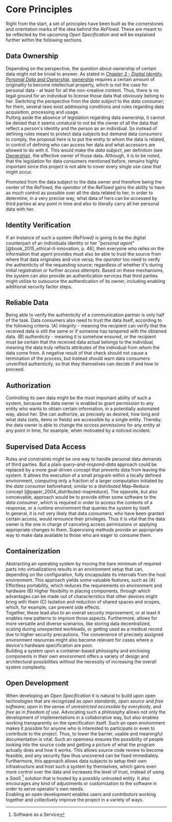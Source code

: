 Core Principles
==========================================



Right from the start, a set of principles have been built as the cornerstones and orientation marks
of the idea behind the *ReFlowd*. These are meant to be reflected by the upcoming
*Open Specification* and will be explained further within the following sections.



## Data Ownership

Depending on the perspective, the question about ownership of certain data might not be trivial to 
answer. As stated in 
*[Chapter 3 - Digital Identity, Personal Data and Ownership](#digital-identity-personal-data-and-ownership)*, 
[ownership](#def--ownership) requires a certain amount of originality to become intellectual 
property, which is not the case for personal data - at least for all the non-creative content. Thus, 
there is no legal ground for an individual to license those data that obviously belong to her. 
Switching the perspective from the *data subject* to the *data consumer*; for them, several laws 
exist addressing conditions and rules regarding data acquisition, processing and usage.    
Putting aside the absence of legislation regarding data ownership, it cannot be denied that it seems 
unnatural to not be the owner of all the data that reflect a person's identity and the person as an 
individual. So instead of defining rules meant to protect data subjects but demand data consumers to 
comply, the proposal here is to put the entity to whom the data is related, in control of defining 
who can access her data and what accessors are allowed to do with it. This would make the 
*data subject*, per definition (see [Ownership](#def-ownership)), the effective owner of those data. 
Although, it is to be noted, that the legislation for data consumers mentioned before, remains 
highly important since this project is not able to cover every single use case that might occur.

Promoted from the data subject to the data owner and therefore being the center of the *ReFlowd*,
the *operator* of the *ReFlowd* gains the ability to have as much control as possible over all the
data related to her, in order to determine, in a very precise way, what data of hers can be accessed
by third parties at any point in time and also to literally carry all her personal data with her. 



## Identity Verification

If an instance of such a system *(ReFlowd)* is going to be the digital counterpart of an individuals 
identity or her *"personal agent"* [@book_2015_ethical-it-innovation, p. 46], then everyone who 
relies on the information that agent provides must also be able to trust the source from where that 
data originates and vice versa; the *operator* too need to verify the authenticity of the requesting
source; regardless of whether it's during initial registration or further *access attempts*.
Based on these mechanisms, the system can also provide an authentication services that third parties 
might utilize to outsource the authentication of its owner, including enabling additional security 
factor steps.



## Reliable Data

Being able to verify the authenticity of a communication partner is only half of the task. Data 
consumers also need to trust the data itself, according to the following criteria. (A) *integrity* - 
meaning the recipient can verify that the received data is still the same or if someone has tampered 
with the obtained data. (B) *authenticity* - meaning it is somehow ensured, or the recipient must be 
certain that the received data actual belongs to the individual, meaning the data truly reflects 
attributes of the individual from whom the data come from. A negative result of that check should 
not cause a termination of the process, but instead should warn data consumers unverified 
authenticity, so that they themselves can decide if and how to proceed. 
 


## Authorization

Controlling its own data might be the most important ability of such a system, because the data 
owner is enabled to grant permission to any entity who wants to obtain certain information, in a 
potentially automated way, about her. She can authorize, as precisely as desired, how long and what 
data (sets, items or fields) are accessible by a single entity. Thereby, the data owner is able to 
change the *access permissions* for any entity at any point in time, for example, when motivated by 
a noticed incident. 



## Supervised Data Access

Rules and constraints might be one way to handle personal data demands of third parties. But a plain 
*query-and-respond-data* approach could be replaced by a more goal-driven concept that prevents data 
from leaving the system. It allows the execution of a small program within a locally defined 
environment, computing only a fraction of a larger computation initiated by the *data consumer* 
beforehand; similar to a distributed Map-Reduce concept [@paper_2004_distributed-mapreduce]. The 
opposite, but also conceivable, approach would be to provide either some software to the 
*data consumer*, which is required in order to access the contents of a response, or a runtime 
environment that queries the system by itself.  
In general, it is not very likely that data consumers, who have been granted certain access, would 
renounce their privileges. Thus it is vital that the data owner is the one in charge of canceling 
access permissions or applying appropriate changes to them. Supervising methods provide an 
appropriate way to make data available to those who are eager to consume them. 



## Containerization

Abstracting an operating system by moving the bare minimum of required parts into virtualizations
results in an environment setup that can, depending on the configuration, fully encapsulate its 
internals from the host environment. This approach yields some valuable features, such as
(A) Effortless portability, which reduces the requirements on environment and hardware
(B) Higher flexibility in placing components, through which advantages can be made out of 
    characteristics that other devices might bring with them
(C) Isolation and reduction of shared spaces and scopes, which, for example, can prevent side 
    effects.  
Together, these lead also to an overall security improvement, or at least it enables new patterns to 
improve those aspects. Furthermore, allows for more versatile and diverse scenarios, like storing 
data decentralized, scaling during unexpected workloads, or getting used as a medical record due to 
higher security precautions. The convenience of precisely assigned environment resources might also 
become relevant for cases where a device's hardware specification are poor.  
Building a system upon a container-based philosophy and enclosing components in their own
environment offers a variety of design and architectural possibilities without the necessity of
increasing the overall system complexity.



## Open Development

When developing an *Open Specification* it is natural to build upon open technologies that are 
recognized as *open standards*, *open source* and *free software*; *open* in the sense of 
*unrestricted accessible by everybody*, and *free* as in *freedom of use*.
Advocating such a philosophy allows not only the development of implementations in a collaborative 
way, but also enables working transparently on the specification itself. Such an open environment 
makes it possible for anyone who is interested to participate or even to contribute to the project. 
Thus, to lower the barrier, usable and meaningful documentation is vital. Such an openness ensures 
the possibility of people looking into the source code and getting a picture of what the program 
actually does and how it works. This allows source code review to become feasible, and any security 
flaw thus uncovered can be fixed immediately.  
Furthermore, this approach allows data subjects to setup their own infrastructure and host such a 
system by themselves, which gains even more control over the data and increases the level of trust, 
instead of using a *SaaS* [^app_saas] solution that is hosted by a possibly untrusted entity. It 
also encourages any kind of adjustments or customization to the software in order to serve 
operator's own needs.  
Enabling an open development enables users and contributors working together and collectively 
improve the project in a variety of ways.



[^app_saas]: Software as a Service

